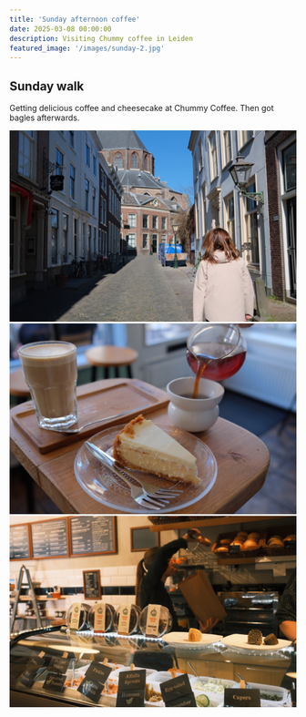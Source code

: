 ```yaml
---
title: 'Sunday afternoon coffee'
date: 2025-03-08 00:00:00
description: Visiting Chummy coffee in Leiden
featured_image: '/images/sunday-2.jpg'
---
```


## Sunday walk

Getting delicious coffee and cheesecake at Chummy Coffee. Then got bagles afterwards.

<div class="gallery" data-columns="1">
	<img src="/images/sunday-1.jpg">
	<img src="/images/sunday-2.jpg">
	<img src="/images/sunday-3.jpg">
</div>